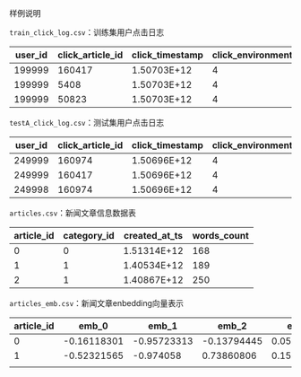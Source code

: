 样例说明

`train_click_log.csv`：训练集用户点击日志

| user_id | click_article_id | click_timestamp | click_environment | click_deviceGroup | click_os | click_country | click_region | click_referrer_type |
| ------- | ---------------- | --------------- | ----------------- | ----------------- | -------- | ------------- | ------------ | ------------------- |
| 199999  | 160417           | 1.50703E+12     | 4                 | 1                 | 17       | 1             | 13           | 1                   |
| 199999  | 5408             | 1.50703E+12     | 4                 | 1                 | 17       | 1             | 13           | 1                   |
| 199999  | 50823            | 1.50703E+12     | 4                 | 1                 | 17       | 1             | 13           | 1                   |

`testA_click_log.csv`：测试集用户点击日志

| user_id | click_article_id | click_timestamp | click_environment | click_deviceGroup | click_os | click_country | click_region | click_referrer_type |
| ------- | ---------------- | --------------- | ----------------- | ----------------- | -------- | ------------- | ------------ | ------------------- |
| 249999  | 160974           | 1.50696E+12     | 4                 | 1                 | 17       | 1             | 13           | 2                   |
| 249999  | 160417           | 1.50696E+12     | 4                 | 1                 | 17       | 1             | 13           | 2                   |
| 249998  | 160974           | 1.50696E+12     | 4                 | 1                 | 12       | 1             | 13           | 2                   |

`articles.csv`：新闻文章信息数据表

| article_id | category_id | created_at_ts | words_count |
| ---------- | ----------- | ------------- | ----------- |
| 0          | 0           | 1.51314E+12   | 168         |
| 1          | 1           | 1.40534E+12   | 189         |
| 2          | 1           | 1.40867E+12   | 250         |

`articles_emb.csv`：新闻文章enbedding向量表示

| article_id | emb_0       | emb_1       | emb_2       | emb_3       | emb_4      | emb_5      | emb_6       | emb_7       |
| ---------- | ----------- | ----------- | ----------- | ----------- | ---------- | ---------- | ----------- | ----------- |
| 0          | -0.16118301 | -0.95723313 | -0.13794445 | 0.050855342 | 0.83005524 | 0.90136534 | -0.33514765 | -0.55956066 |
| 1          | -0.52321565 | -0.974058   | 0.73860806  | 0.15523443  | 0.626294   | 0.48529708 | -0.71565676 | -0.8979958  |
|            |             |             |             |             |            |            |             |             |